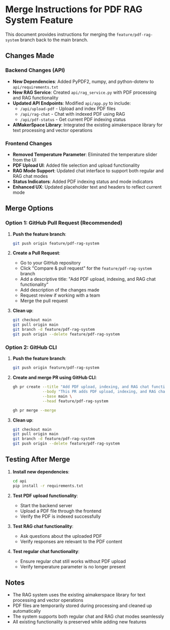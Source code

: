 # Merge Instructions for PDF RAG System Feature

This document provides instructions for merging the `feature/pdf-rag-system` branch back to the main branch.

## Changes Made

### Backend Changes (API)
- **New Dependencies**: Added PyPDF2, numpy, and python-dotenv to `api/requirements.txt`
- **New RAG Service**: Created `api/rag_service.py` with PDF processing and RAG functionality
- **Updated API Endpoints**: Modified `api/app.py` to include:
  - `/api/upload-pdf` - Upload and index PDF files
  - `/api/rag-chat` - Chat with indexed PDF using RAG
  - `/api/pdf-status` - Get current PDF indexing status
- **AIMakerSpace Library**: Integrated the existing aimakerspace library for text processing and vector operations

### Frontend Changes
- **Removed Temperature Parameter**: Eliminated the temperature slider from the UI
- **PDF Upload UI**: Added file selection and upload functionality
- **RAG Mode Support**: Updated chat interface to support both regular and RAG chat modes
- **Status Indicators**: Added PDF indexing status and mode indicators
- **Enhanced UX**: Updated placeholder text and headers to reflect current mode

## Merge Options

### Option 1: GitHub Pull Request (Recommended)

1. **Push the feature branch**:
   ```bash
   git push origin feature/pdf-rag-system
   ```

2. **Create a Pull Request**:
   - Go to your GitHub repository
   - Click "Compare & pull request" for the `feature/pdf-rag-system` branch
   - Add a descriptive title: "Add PDF upload, indexing, and RAG chat functionality"
   - Add description of the changes made
   - Request review if working with a team
   - Merge the pull request

3. **Clean up**:
   ```bash
   git checkout main
   git pull origin main
   git branch -d feature/pdf-rag-system
   git push origin --delete feature/pdf-rag-system
   ```

### Option 2: GitHub CLI

1. **Push the feature branch**:
   ```bash
   git push origin feature/pdf-rag-system
   ```

2. **Create and merge PR using GitHub CLI**:
   ```bash
   gh pr create --title "Add PDF upload, indexing, and RAG chat functionality" \
                --body "This PR adds PDF upload, indexing, and RAG chat functionality using the aimakerspace library. It removes the temperature parameter from the frontend and adds a complete RAG system for chatting with uploaded PDFs." \
                --base main \
                --head feature/pdf-rag-system
   
   gh pr merge --merge
   ```

3. **Clean up**:
   ```bash
   git checkout main
   git pull origin main
   git branch -d feature/pdf-rag-system
   git push origin --delete feature/pdf-rag-system
   ```

## Testing After Merge

1. **Install new dependencies**:
   ```bash
   cd api
   pip install -r requirements.txt
   ```

2. **Test PDF upload functionality**:
   - Start the backend server
   - Upload a PDF file through the frontend
   - Verify the PDF is indexed successfully

3. **Test RAG chat functionality**:
   - Ask questions about the uploaded PDF
   - Verify responses are relevant to the PDF content

4. **Test regular chat functionality**:
   - Ensure regular chat still works without PDF upload
   - Verify temperature parameter is no longer present

## Notes

- The RAG system uses the existing aimakerspace library for text processing and vector operations
- PDF files are temporarily stored during processing and cleaned up automatically
- The system supports both regular chat and RAG chat modes seamlessly
- All existing functionality is preserved while adding new features 